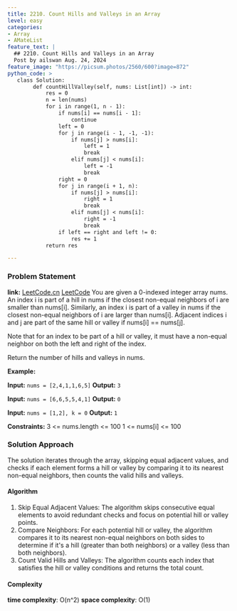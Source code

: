 ```yaml
---
title: 2210. Count Hills and Valleys in an Array
level: easy
categories:
- Array
- AMateList
feature_text: |
  ## 2210. Count Hills and Valleys in an Array
  Post by ailswan Aug. 24, 2024
feature_image: "https://picsum.photos/2560/600?image=872"
python_code: >
   class Solution:
        def countHillValley(self, nums: List[int]) -> int:
            res = 0
            n = len(nums)
            for i in range(1, n - 1):
                if nums[i] == nums[i - 1]:
                    continue
                left = 0
                for j in range(i - 1, -1, -1):
                    if nums[j] > nums[i]:
                        left = 1
                        break
                    elif nums[j] < nums[i]:
                        left = -1
                        break
                right = 0
                for j in range(i + 1, n):
                    if nums[j] > nums[i]:
                        right = 1
                        break
                    elif nums[j] < nums[i]:
                        right = -1
                        break
                if left == right and left != 0:
                    res += 1
            return res

---
```


### Problem Statement
**link:**
[LeetCode.cn](https://leetcode.cn/problems/shortest-subarray-with-or-at-least-k-i/)
[LeetCode](https://leetcode.com/shortest-subarray-with-or-at-least-k-i/)
You are given a 0-indexed integer array nums. An index i is part of a hill in nums if the closest non-equal neighbors of i are smaller than nums[i]. Similarly, an index i is part of a valley in nums if the closest non-equal neighbors of i are larger than nums[i]. Adjacent indices i and j are part of the same hill or valley if nums[i] == nums[j].

Note that for an index to be part of a hill or valley, it must have a non-equal neighbor on both the left and right of the index.

Return the number of hills and valleys in nums.

**Example:**

**Input:** `nums = [2,4,1,1,6,5]`
**Output:** `3`

**Input:** `nums = [6,6,5,5,4,1]`
**Output:** `0`

**Input:** `nums = [1,2], k = 0`
**Output:** `1`


**Constraints:**
3 <= nums.length <= 100
1 <= nums[i] <= 100

### Solution Approach
The solution iterates through the array, skipping equal adjacent values, and checks if each element forms a hill or valley by comparing it to its nearest non-equal neighbors, then counts the valid hills and valleys.

#### Algorithm
1. Skip Equal Adjacent Values: The algorithm skips consecutive equal elements to avoid redundant checks and focus on potential hill or valley points.
2. Compare Neighbors: For each potential hill or valley, the algorithm compares it to its nearest non-equal neighbors on both sides to determine if it's a hill (greater than both neighbors) or a valley (less than both neighbors).
3. Count Valid Hills and Valleys: The algorithm counts each index that satisfies the hill or valley conditions and returns the total count.
#### Complexity
 **time complexity**: O(n^2)
 **space complexity**: O(1)
